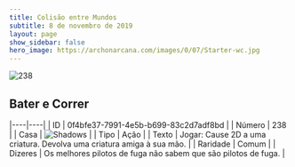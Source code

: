 ```yaml
---
title: Colisão entre Mundos
subtitle: 8 de novembro de 2019
layout: page
show_sidebar: false
hero_image: https://archonarcana.com/images/0/07/Starter-wc.jpg
---
```


![238](https://cdn.keyforgegame.com/media/card_front/pt/452_238_4VW5QCFHM5QQ_pt.png)

## Bater e Correr

|----|----|
| ID | 0f4bfe37-7991-4e5b-b699-83c2d7adf8bd |
| Número | 238 |
| Casa | ![Shadows](https://archonarcana.com/images/thumb/e/ee/Shadows.png/22px-Shadows.png "Sombras") |
| Tipo | Ação |
| Texto | Jogar: Cause 2D a uma criatura. Devolva uma criatura amiga à sua mão. |
| Raridade | Comum |
| Dizeres | Os melhores pilotos de fuga não sabem  que são pilotos de fuga. |
